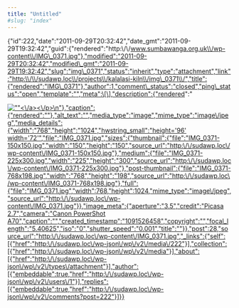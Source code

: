 ```yaml
---
title: "Untitled"
#slug: "index"
---
```


{"id":222,"date":"2011-09-29T20:32:42","date\_gmt":"2011-09-29T19:32:42","guid":{"rendered":"http:\\/\\/www.sumbawanga.org.uk\\/wp-content\\/IMG\_0371.jpg"},"modified":"2011-09-29T20:32:42","modified\_gmt":"2011-09-29T19:32:42","slug":"img\_0371","status":"inherit","type":"attachment","link":"http:\\/\\/sudawp.loc\\/projects\\/kalalasi-kiln\\/img\_0371\\/","title":{"rendered":"IMG\_0371"},"author":1,"comment\_status":"closed","ping\_status":"open","template":"","meta":\[\],"description":{"rendered":"

[![\"\"](\"http:\/\/sudawp.loc\/wp-content\/IMG_0371-225x300.jpg\")<\\/a><\\/p>\\n"},"caption":{"rendered":""},"alt\_text":"","media\_type":"image","mime\_type":"image\\/jpeg","media\_details":{"width":"768","height":"1024","hwstring\_small":"height='96' width='72'","file":"IMG\_0371.jpg","sizes":{"thumbnail":{"file":"IMG\_0371-150x150.jpg","width":"150","height":"150","source\_url":"http:\\/\\/sudawp.loc\\/wp-content\\/IMG\_0371-150x150.jpg"},"medium":{"file":"IMG\_0371-225x300.jpg","width":"225","height":"300","source\_url":"http:\\/\\/sudawp.loc\\/wp-content\\/IMG\_0371-225x300.jpg"},"post-thumbnail":{"file":"IMG\_0371-768x198.jpg","width":"768","height":"198","source\_url":"http:\\/\\/sudawp.loc\\/wp-content\\/IMG\_0371-768x198.jpg"},"full":{"file":"IMG\_0371.jpg","width":768,"height":1024,"mime\_type":"image\\/jpeg","source\_url":"http:\\/\\/sudawp.loc\\/wp-content\\/IMG\_0371.jpg"}},"image\_meta":{"aperture":"3.5","credit":"Picasa 2.7","camera":"Canon PowerShot A70","caption":"","created\_timestamp":"1091526458","copyright":"","focal\_length":"5.40625","iso":"0","shutter\_speed":"0.001","title":""}},"post":28,"source\_url":"http:\\/\\/sudawp.loc\\/wp-content\\/IMG\_0371.jpg","\_links":{"self":\[{"href":"http:\\/\\/sudawp.loc\\/wp-json\\/wp\\/v2\\/media\\/222"}\],"collection":\[{"href":"http:\\/\\/sudawp.loc\\/wp-json\\/wp\\/v2\\/media"}\],"about":\[{"href":"http:\\/\\/sudawp.loc\\/wp-json\\/wp\\/v2\\/types\\/attachment"}\],"author":\[{"embeddable":true,"href":"http:\\/\\/sudawp.loc\\/wp-json\\/wp\\/v2\\/users\\/1"}\],"replies":\[{"embeddable":true,"href":"http:\\/\\/sudawp.loc\\/wp-json\\/wp\\/v2\\/comments?post=222"}\]}}](http:\/\/sudawp.loc\/wp-content\/IMG_0371.jpg)